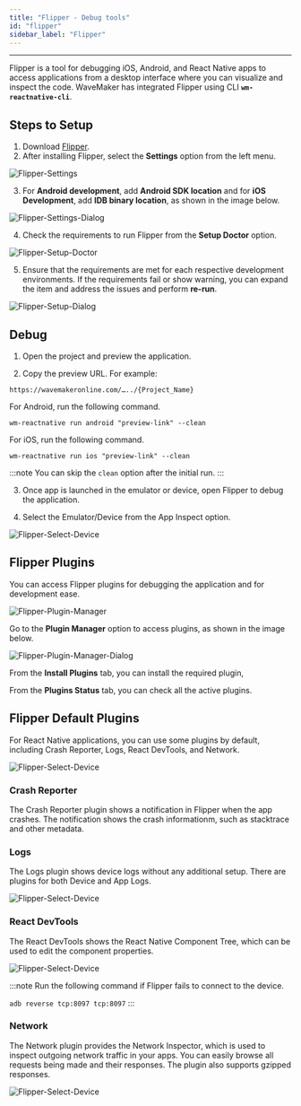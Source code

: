 ```yaml
---
title: "Flipper - Debug tools"
id: "flipper"
sidebar_label: "Flipper"
---
```

---

Flipper is a tool for debugging iOS, Android, and React Native apps to access applications from a desktop interface where you can visualize and inspect the code. WaveMaker has integrated Flipper using CLI **`wm-reactnative-cli`**.

## Steps to Setup

1. Download [Flipper](https://fbflipper.com/).
2. After installing Flipper, select the **Settings** option from the left menu.

![Flipper-Settings](/learn/assets/flipper-settings.png)

3. For **Android development**, add **Android SDK location** and for **iOS Development**, add **IDB binary location**, as shown in the image below.

![Flipper-Settings-Dialog](/learn/assets/flipper-settings-dialog.png)

4. Check the requirements to run Flipper from the **Setup Doctor** option.

![Flipper-Setup-Doctor](/learn/assets/flipper-setup-doctor.png)

5. Ensure that the requirements are met for each respective development environments. If the requirements fail or show warning, you can expand the item and address the issues and perform **re-run**.

![Flipper-Setup-Dialog](/learn/assets/flipper-setup-doctor-dialog.png)

## Debug 

1. Open the project and preview the application.

2. Copy the preview URL. For example:

```
https://wavemakeronline.com/…../{Project_Name}
```

For Android, run the following command.

```
wm-reactnative run android "preview-link" --clean
```

For iOS, run the following command.

```
wm-reactnative run ios "preview-link" --clean
```

:::note
You can skip the `clean` option after the initial run.
:::

3. Once app is launched in the emulator or device, open Flipper to debug the application.

4. Select the Emulator/Device from the App Inspect option.

![Flipper-Select-Device](/learn/assets/flipper-device-selection.png)

## Flipper Plugins

You can access Flipper plugins for debugging the application and for development ease.

![Flipper-Plugin-Manager](/learn/assets/flipper-plugin-manager.png)

Go to the **Plugin Manager** option to access plugins, as shown in the image below.

![Flipper-Plugin-Manager-Dialog](/learn/assets/flipper-plugin-manager-dialog.png)

From the **Install Plugins** tab, you can install the required plugin, 

From the **Plugins Status** tab, you can check all the active plugins.

## Flipper Default Plugins

For React Native applications, you can use some plugins by default, including Crash Reporter, Logs, React DevTools, and Network.

![Flipper-Select-Device](/learn/assets/flipper-default-plugins.png)

### Crash Reporter

The Crash Reporter plugin shows a notification in Flipper when the app crashes. The notification shows the crash informationm, such as stacktrace and other metadata.

### Logs

The Logs plugin shows device logs without any additional setup. There are plugins for both Device and App Logs.

![Flipper-Select-Device](/learn/assets/flipper-logs-plugins.png)

### React DevTools

The React DevTools shows the React Native Component Tree, which can be used to edit the component properties.

![Flipper-Select-Device](/learn/assets/flipper-devtools-plugins.png)

:::note
Run the following command if Flipper fails to connect to the device.

`adb reverse tcp:8097 tcp:8097`
:::

### Network

The Network plugin provides the Network Inspector, which is used to inspect outgoing network traffic in your apps. You can easily browse all requests being made and their responses. The plugin also supports gzipped responses.

![Flipper-Select-Device](/learn/assets/flipper-network-plugins.png)


